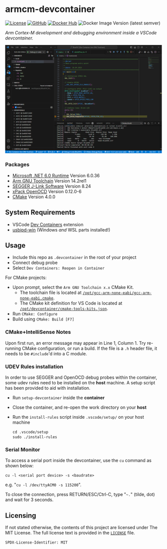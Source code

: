 # armcm-devcontainer
[![License](https://img.shields.io/github/license/islandcontroller/armcm-devcontainer)](LICENSE) [![GitHub](https://shields.io/badge/github-islandcontroller%2Farmcm--devcontainer-black?logo=github)](https://github.com/islandcontroller/armcm-devcontainer) [![Docker Hub](https://shields.io/badge/docker-islandc%2Farmcm--devcontainer-blue?logo=docker)](https://hub.docker.com/r/islandc/armcm-devcontainer) ![Docker Image Version (latest semver)](https://img.shields.io/docker/v/islandc/armcm-devcontainer?sort=semver)

*Arm Cortex-M development and debugging environment inside a VSCode devcontainer.*

![Screenshot](scr.PNG)

### Packages
* [Microsoft .NET 6.0 Runtime](https://dotnet.microsoft.com/en-us/download/dotnet/6.0) Version 6.0.36
* [Arm GNU Toolchain](https://developer.arm.com/downloads/-/arm-gnu-toolchain-downloads) Version 14.2rel1
* [SEGGER J-Link Software](https://www.segger.com/downloads/jlink/) Version 8.24
* [xPack OpenOCD](https://github.com/xpack-dev-tools/openocd-xpack) Version 0.12.0-6
* [CMake](https://cmake.org/download) Version 4.0.0

## System Requirements
* VSCode [Dev Containers](https://marketplace.visualstudio.com/items?itemName=ms-vscode-remote.remote-containers) extension
* [usbipd-win](https://learn.microsoft.com/en-us/windows/wsl/connect-usb) (Windows *and* WSL parts installed!)

## Usage
* Include this repo as `.devcontainer` in the root of your project
* Connect debug probe
* Select `Dev Containers: Reopen in Container`

For CMake projects:
* Upon prompt, select the `Arm GNU Toolchain x.x` CMake Kit. 
  * The toolchain file is located at [`/opt/gcc-arm-none-eabi/gcc-arm-none-eabi.cmake`](gcc-arm-none-eabi.cmake).
  * The CMake kit definition for VS Code is located at [`/opt/devcontainer/cmake-tools-kits.json`](cmake-tools-kits.json).
* Run `CMake: Configure`
* Build using `CMake: Build [F7]`

### CMake+IntelliSense Notes
Upon first run, an error message may appear in Line 1, Column 1. Try re-running CMake configuration, or run a build. If the file is a `.h` header file, it needs to be `#include`'d into a C module.

### UDEV Rules installation
In order to use SEGGER and OpenOCD debug probes within the container, some udev rules need to be installed on the **host** machine. A setup script has been provided to aid with installation.
* Run `setup-devcontainer` inside the **container**
* Close the container, and re-open the work directory on your **host**
* Run the `install-rules` script inside `.vscode/setup/` on your host machine

      cd .vscode/setup
      sudo ./install-rules

### Serial Monitor
To access a serial port inside the devcontainer, use the `cu` command as shown below:

    cu -l <serial port device> -s <baudrate>

e.g. "`cu -l /dev/ttyACM0 -s 115200`".

To close the connection, press RETURN/ESC/Ctrl-C, type "`~.`" (tilde, dot) and wait for 3 seconds.

## Licensing

If not stated otherwise, the contents of this project are licensed under The MIT License. The full license text is provided in the [`LICENSE`](LICENSE) file.

    SPDX-License-Identifier: MIT